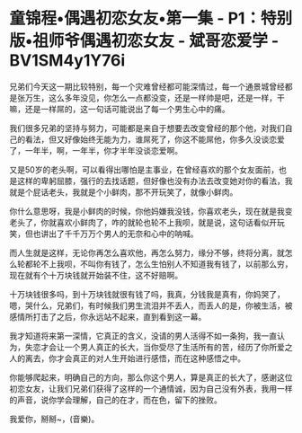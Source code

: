 # 童锦程•偶遇初恋女友•第一集 - P1：特别版•祖师爷偶遇初恋女友 - 斌哥恋爱学 - BV1SM4y1Y76i

兄弟们今天这一期比较特别，每一个灾难曾经都可能深情过，每一个通景城曾经都是张万生，这么多年没见，你怎么一点都没变，还是一样帅是吧，还是一样，干嘛，还是一样屌的，这一句话可能说出了每一个男生心中的痛。

我们很多兄弟的坚持与努力，可能都是来自于想要去改变曾经的那个他，对我们自己的看法，但又好像始终无能为力，谁屌死了，你这不能屌他，你多久没谈恋爱了，一年半，啊，一年半，你才半年没谈恋爱啊。

又是50岁的老头啊，可以看得出哪怕是主事业，在曾经喜欢的那个女友面前，也是这样的卑躬屈膝，强行的去找话题，但好像也没有办法去改变她对你的看法，我就是个屁话老头，我就是个小鲜肉，那不开玩笑了，就像小鲜肉。

你什么意思呀，我是小鲜肉的时候，你他妈嫌我没钱，你喜欢老头，现在就是我变老头了，你就喜欢小鲜肉了，咋的就轮也轮不上我呗，就是说，这句话看似开玩笑，但也讲出了千千万万个男人的无奈和心中的呐喊。

而人生就是这样，无论你再怎么喜欢他，再怎么努力，缘分不够，终将分离，就怎么轮都轮不上我呗，不叫你有钱了，怎么生怕别人不知道我有钱了，以前那么穷，现在就有个十万块钱就开始装不住，这不好赔啊。

十万块钱很多吗，到十万块钱就很有钱了吗，我真，分钱我是真有，你妈哭了，嗯，哭什么，兄弟们，有时候我们男生流泪并不丢人，而丢人的是，你被生活，被感情所打击了之后，你永远站不起来，直到看到这一幕。

我才知道将来第一深情，它真正的含义，没请的男人活得不如一条狗，我一直认为，失恋才会让一个男人真正的长大，当你受尽了生活所有的苦，经历了你所爱之人的离去，你才会真正的对人生开始进行感悟，而在这种感悟之中。

你能够爬起来，明确自己的方向，那么你这个男人，算是真正的长大了，感谢这位初恋女友，让我们兄弟们获得了这样的一个通情诚，因为自己没有外表，我用一样的声音，说你学会理解，自己的在才，而在色，留下的挫败。

我爱你，掰掰~，(音樂)。